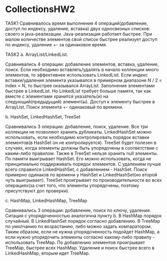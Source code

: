 # CollectionsHW2

TASK1
Сравнивалось время выполнения 4 операций(добавление, доступ по индексу, удаление, вставка) двух односвязных списков: своего и java-реализации. 
Java-реализация работает быстрее. При малом количестве элементов свой список быстрее реализует доступ по индексу, удаление +- за одинаковое время. 

TASK2
a. ArrayList/LinkedList.

Сравнивались 4 операции: добавление элементов, вставка, удаление, поиск. 
Если необходимо вставлять/удалять в начало коллекции много элементов, то эффективнее использовать LinkedList. Если индекс вставки/удаления элемента указывался
в примерном диапазоне N / 2 < index < N, то быстрее оказывался ArrayList. Заполнение элементами быстрее в LinkedList. 
Но LinkedList требует больше памяти, так как вместе с элементами хранится указатель(и) на следующий(предыдущий) элемент(ы). 
Доступ к элементу быстрее в ArrayList. Поиск элемента +- одинаковый по времени. 

b. HashSet, LinkedHashSet, TreeSet

Сравнивались 3 операции: добавление, поиск, удаление. 
Все три коллекции не позволяют хранить дубликаты. 
LinkedHashSet можно использовать, если необходимо контролировать порядок вставки элементов(в HashSet он не контролируется). 
TreeSet будет полезен в случаях, когда элементы должны быть упорядочены в соответствии с каким-либо правилом. Также в TreeSet нельзя хранить null элементы. 
По памяти выигрывает HashSet. Его можно использовать, когда не принципиально поддерживать порядок элементов. 
С удалением лучше всего справился LinkedHashSet, с добавлением - HashSet. Поиск примерно одинаков по времени у HashSet и LinkedHashSet(но второй чуть выигрывает). 
TreeSet проигрывает по производительности во всех операциях(за счет того, что элементы упорядочены, поэтому присутствуют доп проверки). 


с. HashMap, LinkedHashMap, TreeMap

Сравнивались 3 операции: добавление, поиск по ключу, удаление. 
Ситация с упорядоченностью аналогична пункту b. В HashMap порядок случайный. В LinkedHashSet порядок согласно добавлению. 
В TreeMap по умолчанию по возрастанию, либо можно задать компаратором. 
Таким образом, если не нужна упорядоченность подойдет HashMap, 
а если нужно упорядочить элементы согласно какому-либо правилу - использовать TreeMap.
По добавлению элементов проигрывает TreeMap, быстрее всех HashMap.  Удаление и поиск быстрее всего в LinkedHashMap, вторым идет TreeMap. 




